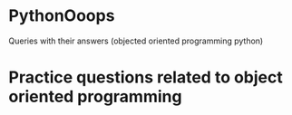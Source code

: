 # PythonOoops
Queries with their answers (objected oriented programming python)

<h1> Practice questions related to object oriented programming </h1>
